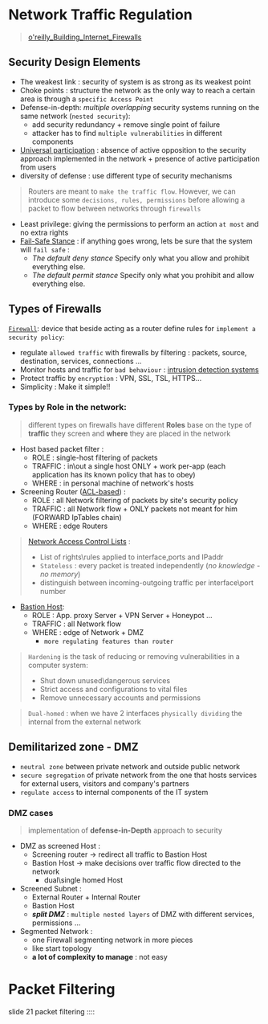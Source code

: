 # Network Traffic Regulation

> [o'reilly_Building_Internet_Firewalls](http://litux.nl/Books/books/www.leothreads.com/e-book/oreillybookself/tcpip/firewall/index.htm)

## Security Design Elements 

- The weakest link : security of system is as strong as its weakest point
- Choke points : structure the network as the only way to reach a certain area is through a `specific Access Point`
- Defense-in-depth: *multiple overlapping* security systems running on the same network (`nested security`):
  - add security redundancy + remove single point of failure
  - attacker has to find `multiple vulnerabilities` in different components
- [Universal participation](http://litux.nl/Books/books/www.leothreads.com/e-book/oreillybookself/tcpip/firewall/ch03_06.htm) : absence of active opposition to the security approach implemented in the network + presence of active participation from users
- diversity of defense : use different type of security mechanisms

> Routers are meant to `make the traffic flow`. However, we can introduce some `decisions, rules, permissions` before allowing a packet to flow between networks through `firewalls`

- Least privilege: giving the permissions to perform an action  `at most` and no extra rights
- [Fail-Safe Stance](https://docstore.mik.ua/orelly/networking_2ndEd/fire/ch03_05.htm) : if anything goes wrong, lets be sure that the system will `fail safe` : 
  - *The default deny stance* Specify only what you allow and prohibit everything else. 
  - *The default permit stance* Specify only what you prohibit and allow everything else.
   
## Types of Firewalls

[`Firewall`](https://en.wikipedia.org/wiki/Firewall_(computing)): device that beside acting as a router define rules for `implement a security policy`:
- regulate `allowed traffic` with firewalls by filtering : packets, source, destination, services, connections ...
- Monitor hosts and traffic for `bad behaviour` : [intrusion detection systems](https://en.wikipedia.org/wiki/Intrusion_detection_system)
- Protect traffic by `encryption` : VPN, SSL, TSL, HTTPS...
- Simplicity : Make it simple!!
  
### Types by Role in the network:
 
> different types on firewalls have different **Roles** base on the type of **traffic** they screen and **where** they are placed in the network

- Host based packet filter :
  - ROLE : single-host filtering of packets 
  - TRAFFIC : in\out a single host ONLY + work per-app (each application has its known policy that has to obey)
  - WHERE : in personal machine of network's hosts
- Screening Router ([ACL-based](http://www.di-srv.unisa.it/~ads/corso-security/www/CORSO-0203/Cisco/cisco827_htm/cisco827_acl_std.htm)) :
  - ROLE : all Network filtering of packets by site's security policy
  - TRAFFIC : all Network flow + ONLY packets not meant for him (FORWARD IpTables chain)
  - WHERE : edge Routers 
> [Network Access Control Lists](https://en.wikipedia.org/wiki/Access-control_list#Networking_ACLs) : 
> - List of rights\rules applied to interface,ports and IPaddr
> - `Stateless` : every packet is treated independently (*no knowledge - no memory*)
> - distinguish between incoming-outgoing traffic per interface\port number
- [Bastion Host](https://en.wikipedia.org/wiki/Bastion_host):  
  - ROLE : App. proxy Server + VPN Server + Honeypot ...
  - TRAFFIC : all Network flow 
  - WHERE : edge of Network + DMZ
    + `more regulating features than router`
> `Hardening` is the task of reducing or removing vulnerabilities in a computer system:
> - Shut down unused\dangerous services
> - Strict access and configurations to vital files
> - Remove unnecessary accounts and permissions

> `Dual-homed` : when we have 2 interfaces `physically dividing` the internal from the external network

## Demilitarized zone - DMZ

- `neutral zone` between private network and outside public network 
- `secure segregation` of private network from the one that hosts services for external users, visitors and company's partners
- `regulate access` to internal components of the IT system 

### DMZ cases

> implementation of **defense-in-Depth** approach to security
- DMZ as screened Host : 
  - Screening router $\rightarrow$ redirect all traffic to Bastion Host
  - Bastion Host $\rightarrow$ make decisions over traffic flow directed to the network
    - dual\single homed Host
- Screened Subnet :
  - External Router + Internal Router
  - Bastion Host 
  - ***split DMZ*** : `multiple nested layers` of DMZ with different services, permissions ...
- Segmented Network :
  - one Firewall segmenting network in more pieces
  - like start topology
  - **a lot of complexity to manage** : not easy
  
# Packet Filtering 
slide 21 packet filtering ::::


